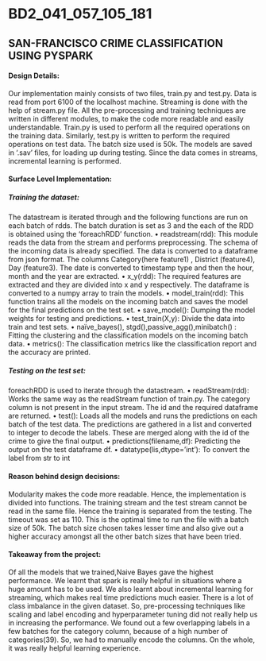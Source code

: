 # BD2_041_057_105_181
 
<h2>SAN-FRANCISCO CRIME CLASSIFICATION USING PYSPARK</h2>
<h4>Design Details:</h4>
Our implementation mainly consists of two files, train.py and test.py. Data is read from port 6100 of the localhost machine. Streaming is done with the help of stream.py file. All the pre-processing and training techniques are written in different modules, to make the code more readable and easily understandable. 
Train.py is used to perform all the required operations on the training data. Similarly, test.py is written to perform the required operations on test data. The batch size used is 50k. The models are saved in ‘.sav’ files, for loading up during testing. Since the data comes in streams, incremental learning is performed.
<h4>Surface Level Implementation:</h4>
<h5>Training the dataset: </h5>
The datastream is iterated through and the following functions are run on each batch of rdds. The batch duration is set as 3 and the each of the RDD is obtained using the ‘foreachRDD’ function.
•	readstream(rdd): This module reads the data from the stream and performs preprocessing. The schema of the incoming data is already specified. The data is converted to a dataframe from json format. The columns Category(here feature1) , District (feature4), Day (feature3). The date is converted to timestamp type and then the hour, month and the year are extracted. 
•	x_y(rdd): The required features are extracted and they are divided into x and y respectively. The dataframe is converted to a numpy array to train the models.
•	model_train(rdd): This function trains all the models on the incoming batch and saves the model for the final predictions on the test set. 
•	save_model(): Dumping the model weights for testing and predictions.
•	test_train(X,y): Divide the data into train and test sets.
•	naïve_bayes(), stgd(),passive_agg(),minibatch() : Fitting the clustering and the classification models on the incoming batch data. 
•	metrics(): The classification metrics like the classification report and the accuracy are printed.
<h5>Testing on the test set:</h5>
foreachRDD is used to iterate through the datastream.
•	readStream(rdd): Works the same way as the readStream function of train.py. The category column is not present in the input stream. The id and the required dataframe are returned.
•	test(): Loads all the models and runs the predictions on each batch of the test data. The predictions are gathered in a list and converted to integer to decode the labels. These are merged along with the id of the crime to give the final output. 
•	predictions(filename,df): Predicting the output on the test dataframe df.
•	datatype(lis,dtype=’int’): To convert the label from str to int
<h4>Reason behind design decisions:</h4>
Modularity makes the code more readable. Hence, the implementation is divided into functions. The training stream and the test stream cannot be read in the same file. Hence the training is separated from the testing. The timeout was set as 110. This is the optimal time to run the file with a batch size of 50k. The batch size chosen takes lesser time and also give out a higher accuracy amongst all the other batch sizes that have been tried.
<h4>Takeaway from the project:</h4>
Of all the models that we trained,Naive Bayes gave the highest performance. 
We learnt that spark is really helpful in situations where a huge amount has to be used. We also learnt about incremental learning for streaming, which makes real time predictions much easier. There is a lot of class imbalance in the given dataset. So, pre-processing techniques like scaling and label encoding and hyperparameter tuning did not really help us in increasing the performance. We found out a few overlapping labels in a few batches for the category column, because of a high number of categories(39). So, we had to manually encode the columns. 
On the whole, it was really helpful learning experience. 

